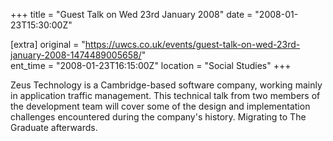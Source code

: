 +++
title = "Guest Talk on Wed 23rd January 2008"
date = "2008-01-23T15:30:00Z"

[extra]
original = "https://uwcs.co.uk/events/guest-talk-on-wed-23rd-january-2008-1474489005658/"    
ent_time = "2008-01-23T16:15:00Z"
location = "Social Studies"
+++

Zeus Technology is a Cambridge-based software company, working mainly in application traffic management. This technical talk from two members of the development team will cover some of the design and implementation challenges encountered during the company's history. Migrating to The Graduate afterwards.

